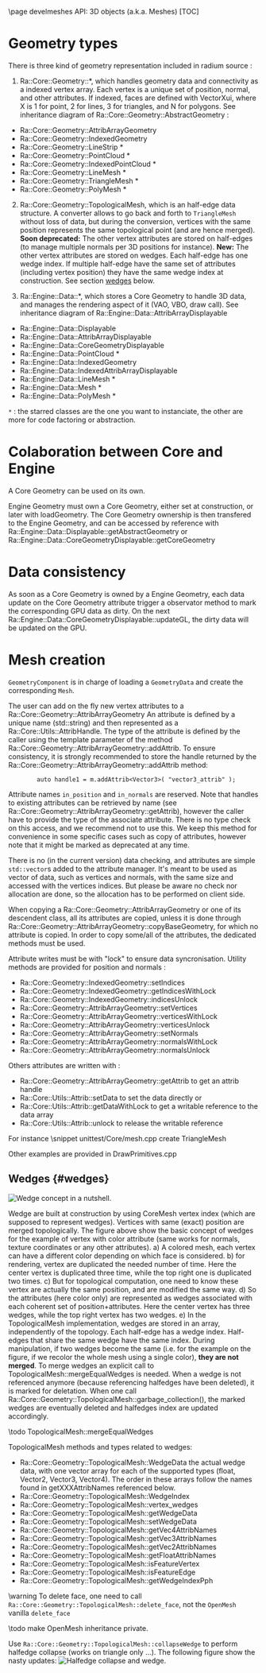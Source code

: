 \page develmeshes API: 3D objects (a.k.a. Meshes)
[TOC]

# Geometry types
There is three kind of geometry representation included in radium source :
 1. Ra::Core::Geometry::*, which handles geometry data and connectivity as a indexed vertex array.
Each vertex is a unique set of position, normal, and other attributes.
If indexed, faces are defined with VectorXui, where X is 1 for point, 2 for lines, 3 for triangles, and N for polygons.
See inheritance diagram of Ra::Core::Geometry::AbstractGeometry :
   - Ra::Core::Geometry::AttribArrayGeometry
   - Ra::Core::Geometry::IndexedGeometry
   - Ra::Core::Geometry::LineStrip *
   - Ra::Core::Geometry::PointCloud *
   - Ra::Core::Geometry::IndexedPointCloud *
   - Ra::Core::Geometry::LineMesh *
   - Ra::Core::Geometry::TriangleMesh *
   - Ra::Core::Geometry::PolyMesh *

 2. Ra::Core::Geometry::TopologicalMesh, which is an half-edge data structure. 
A converter allows to go back and forth to `TriangleMesh`
without loss of data, but during the conversion, vertices with the same position represents the same topological point (and are hence merged). 
**Soon deprecated:** The other vertex attributes are stored on half-edges (to manage multiple normals per 3D positions
for instance).
**New:** The other vertex attributes are stored on wedges. Each half-edge has one wedge index. If multiple half-edge have the same set of attributes (including vertex position) they have the same wedge index at construction. See section [wedges](#wedges) below.

 3. Ra::Engine::Data::*, which stores a Core Geometry to handle 3D data, and manages the rendering aspect of it (VAO, VBO, draw call).
See inheritance diagram of Ra::Engine::Data::AttribArrayDisplayable
   - Ra::Engine::Data::Displayable
   - Ra::Engine::Data::AttribArrayDisplayable
   - Ra::Engine::Data::CoreGeometryDisplayable
   - Ra::Engine::Data::PointCloud *
   - Ra::Engine::Data::IndexedGeometry
   - Ra::Engine::Data::IndexedAttribArrayDisplayable
   - Ra::Engine::Data::LineMesh *
   - Ra::Engine::Data::Mesh *
   - Ra::Engine::Data::PolyMesh *
   
 `*` : the starred classes are the one you want to instanciate, the other are more for code factoring or abstraction.
   
# Colaboration between Core and Engine

A Core Geometry can be used on its own.

Engine Geometry must own a Core Geometry, either set at construction, or later with loadGeometry.
The Core Geometry ownership is then transfered to the Engine Geometry, and can be accessed by reference with Ra::Engine::Data::Displayable::getAbstractGeometry or Ra::Engine::Data::CoreGeometryDisplayable::getCoreGeometry


# Data consistency
As soon as a Core Geometry is owned by a Engine Geometry, each data update on the Core Geometry attribute trigger a observator method to mark the corresponding GPU data as dirty.
On the next Ra::Engine::Data::CoreGeometryDisplayable::updateGL, the dirty data will be updated on the GPU.

# Mesh creation
`GeometryComponent` is in charge of loading a `GeometryData` and create the corresponding `Mesh`.

The user can add on the fly new vertex attributes to a Ra::Core::Geometry::AttribArrayGeometry
An attribute is defined by a unique name (std::string) and then represented as a Ra::Core::Utils::AttribHandle.
The type of the attribute is defined by the caller using the template parameter of the method  Ra::Core::Geometry::AttribArrayGeometry::addAttrib.
To ensure consistency, it is strongly recommended to store the handle returned by the Ra::Core::Geometry::AttribArrayGeometry::addAttrib method:
~~~{.cpp}
        auto handle1 = m.addAttrib<Vector3>( "vector3_attrib" );
~~~
Attribute names `in_position` and `in_normals` are reserved.
Note that handles to existing attributes can be retrieved by name (see Ra::Core::Geometry::AttribArrayGeometry::getAttrib), however
the caller have to provide the type of the associate attribute.
There is no type check on this access, and we recommend not to use this. We keep this method for convenience in some
specific cases such as copy of attributes, however note that it might be marked as deprecated at any time.

There is no (in the current version) data checking, and attributes are simple `std::vector`s added to the attribute
manager. It's meant to be used as vector of data, such as vertices and normals, with the same size and accessed with
the vertices indices. But please be aware no check nor allocation are done, so the allocation has to be performed on
client side.

When copying a Ra::Core::Geometry::AttribArrayGeometry or one of its descendent class, all its attributes are copied, unless it is done through Ra::Core::Geometry::AttribArrayGeometry::copyBaseGeometry, for which no attribute is copied.
In order to copy some/all of the attributes, the dedicated methods must be used.

Attribute writes must be with "lock" to ensure data syncronisation.
Utility methods are provided for position and normals :

 - Ra::Core::Geometry::IndexedGeometry::setIndices
 - Ra::Core::Geometry::IndexedGeometry::getIndicesWithLock
 - Ra::Core::Geometry::IndexedGeometry::indicesUnlock
 - Ra::Core::Geometry::AttribArrayGeometry::setVertices
 - Ra::Core::Geometry::AttribArrayGeometry::verticesWithLock
 - Ra::Core::Geometry::AttribArrayGeometry::verticesUnlock
 - Ra::Core::Geometry::AttribArrayGeometry::setNormals
 - Ra::Core::Geometry::AttribArrayGeometry::normalsWithLock
 - Ra::Core::Geometry::AttribArrayGeometry::normalsUnlock

Others attributes are written with :
 - Ra::Core::Geometry::AttribArrayGeometry::getAttrib to get an attrib handle
 - Ra::Core::Utils::Attrib::setData to set the data directly 
or
 - Ra::Core::Utils::Attrib::getDataWithLock to get a writable reference to the data array
 - Ra::Core::Utils::Attrib::unlock to release the writable reference

For instance
\snippet unittest/Core/mesh.cpp create TriangleMesh

Other examples are provided in DrawPrimitives.cpp

## Wedges {#wedges}

![Wedge concept in a nutshell.](wedges.svg)

Wedge are built at construction by using CoreMesh vertex index (which are supposed to represent wedges). Vertices with same (exact) position are merged topologically.
The figure above show the basic concept of wedges for the example of vertex with color attribute (same works for normals, texture coordinates or any other attributes).
a) A colored mesh, each vertex can have a different color depending on which face is considered. b) for rendering, vertex are duplicated the needed number of time. Here the center vertex is duplicated three time, while the top right one is duplicated two times. c) But for topological computation, one need to know these vertex are actually the same position, and are modified the same way. d) So the attributes (here color only) are represented as wedges associated with each coherent set of position+attributes. Here the center vertex has three wedges, while the top right vertex has two wedges. e) In the TopologicalMesh implementation, wedges are stored in an array, independently of the topology. Each half-edge has a wedge index. Half-edges that share the same wedge have the same index.
During manipulation, if two wedges become the same (i.e. for the example on the figure, if we recolor the whole mesh using a single color), **they are not merged**.
To merge wedges an explicit call to TopologicalMesh::mergeEqualWedges is needed.
When a wedge is not referenced anymore (because referencing halfedges have been deleted), it is marked for deletation. When one call Ra::Core::Geometry::TopologicalMesh::garbage_collection(), the marked wedges are eventually deleted and halfedges index are updated accordingly.

\todo  TopologicalMesh::mergeEqualWedges

TopologicalMesh methods and types related to wedges: 

- Ra::Core::Geometry::TopologicalMesh::WedgeData the actual wedge data, with one vector array for each of the supported types (float, Vector2, Vector3, Vector4). The order in these arrays follow the names found in getXXXAttribNames referenced below.
- Ra::Core::Geometry::TopologicalMesh::WedgeIndex
- Ra::Core::Geometry::TopologicalMesh::vertex_wedges
- Ra::Core::Geometry::TopologicalMesh::getWedgeData
- Ra::Core::Geometry::TopologicalMesh::setWedgeData
- Ra::Core::Geometry::TopologicalMesh::getVec4AttribNames
- Ra::Core::Geometry::TopologicalMesh::getVec3AttribNames
- Ra::Core::Geometry::TopologicalMesh::getVec2AttribNames
- Ra::Core::Geometry::TopologicalMesh::getFloatAttribNames
- Ra::Core::Geometry::TopologicalMesh::isFeatureVertex
- Ra::Core::Geometry::TopologicalMesh::isFeatureEdge
- Ra::Core::Geometry::TopologicalMesh::getWedgeIndexPph


\warning To delete face, one need to call `Ra::Core::Geometry::TopologicalMesh::delete_face`, not the `OpenMesh` vanilla `delete_face`

\todo make OpenMesh inheritance private.

Use `Ra::Core::Geometry::TopologicalMesh::collapseWedge` to perform halfedge collapse (works on triangle only ...). The following figure show the nasty updates:
![Halfedge collapse and wedge.](wedge-collapse.svg)
